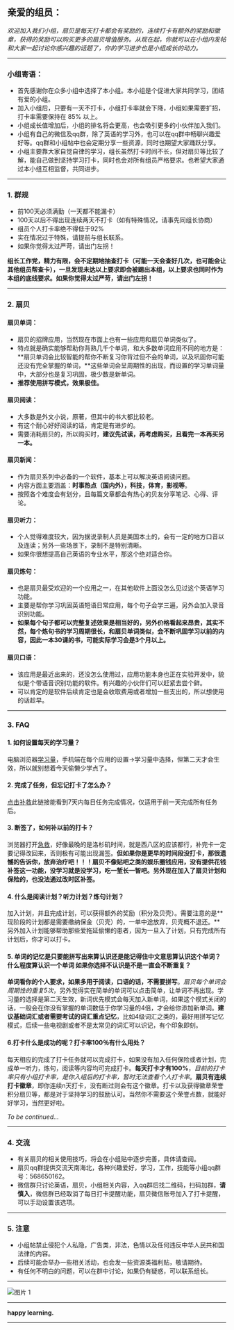 ## 亲爱的组员：


*欢迎加入我们小组，扇贝是每天打卡都会有奖励的，连续打卡有额外的奖励和徽章，获得的奖励可以购买更多的扇贝增值服务。从现在起，你就可以在小组内发帖和大家一起讨论你感兴趣的话题了，你的学习进步也是小组成长的动力。*



***


### 小组寄语：

- 首先感谢你在众多小组中选择了本小组。本小组是个促进大家共同学习，团结有爱的小组。
- 加入小组后，只要有一天不打卡，小组打卡率就会下降，小组如果需要扩招，打卡率需要保持在 85% 以上。
- 小组成长值增加后，小组的排名将会更高，也会吸引更多的小伙伴加入我们。
- 小组有自己的微信及qq群，除了英语的学习外，也可以在qq群中畅聊兴趣爱好等。qq群和小组帖中也会定期分享一些资源，同时也期望大家踊跃分享。
- 小组主要靠大家自觉自律的学习，组长虽然打卡时间不长，但对扇贝等比较了解，能自己做到坚持学习打卡，同时也会对所有组员严格要求。也希望大家通过本小组互相监督，共同进步。

***

### **1. 群规**
- 前100天必须满勤（一天都不能漏卡）
- 100天以后不得出现连续两天不打卡（如有特殊情况，请事先同组长协商）
- 组员个人打卡率绝不得低于92%
- 实在情况过于特殊，请提前与组长联系。
- 如果你觉得太过严苛，请出门左拐！

**组长工作党，精力有限，会不定期地抽查打卡（可能一天会查好几次，也可能会让其他组员帮查卡），一旦发现未达以上要求即会被踢出本组，以上要求也同时作为本组的底线要求。如果你觉得太过严苛，请出门左拐！**

***

### **2. 扇贝**

#### **扇贝单词：**
- 扇贝的招牌应用，当然现在市面上也有一些应用和扇贝单词类似了。
- 特点就是确实能够帮助你背熟几千个单词，和大多数单词应用不同的地方是：**扇贝单词会比较智能的帮你不断复习你背过但不会的单词，以及巩固你可能还没有完全掌握的单词，**这些单词会呈周期性的出现，而设置的学习单词量中，大部分也是复习巩固，极少数是新单词。
- **推荐使用拼写模式，效果极佳。**

#### **扇贝阅读：**
- 大多数是外文小说，原著，但其中的书大都比较老。
- 有这个耐心好好阅读的话，肯定是有进步的。
- 需要消耗扇贝的，所以购买时，**建议先试读，再考虑购买，且看完一本再买另一本。**

#### **扇贝新闻：**
- 作为扇贝系列中必备的一个软件，基本上可以解决英语阅读问题。
- 内容方面主要涵盖：**时事热点（国内外），科技，体育，影视等**。
- 按照各个难度会有划分，且每篇文章都会有热心的贝友分享笔记、心得、评论。

#### **扇贝听力：**
- 个人觉得难度较大，因为据说录制人员是美国本土的，会有一定的地方口音以及连读；另外一些场景下，录制不是特别清晰。
- 如果你很想提高自己英语的专业水平，那这个绝对适合你。

#### **扇贝炼句：**
- 也是扇贝最受欢迎的一个应用之一，在其他软件上面没怎么见过这个英语学习功能。
- 主要是帮你学习巩固英语短语日常应用，每个句子会学三遍，另外会加入录音识别功能。
- **如果每个句子都可以完整复述效果是相当好的，另外价格看起来昂贵，其实不然，每个炼句书的学习周期很长，和扇贝单词类似，会不断巩固学习以前的内容，因此一本30课的书，可能实际学习会是3个月以上。**

#### **扇贝口语：**
- 该应用是最近出来的，还没怎么使用过，应用功能本身也正在实验开发中，貌似是个带语音识别功能的软件。有兴趣的小伙伴们可以赶紧去尝个鲜。
- 可以肯定的是软件后续肯定也是会收取费用或者增加一些支出的，所以想使用的话趁早。

***

### **3. FAQ**
#### 1. 如何设置每天的学习量？
电脑浏览器[学习量](http://www.shanbay.com/bdc/setting/)，手机端在每个应用的设置->学习量中选择，但第二天才会生效，所以就别想着今天偷懒少学点了。

#### 2. 完成了任务，但忘记打卡了怎么办？
[点击补救](http://www.shanbay.com/checkin/status/)此链接能看到7天内每日任务完成情况，仅适用于前一天完成所有任务后。

#### 3. 断签了，如何补以前的打卡？
浏览器打开[急救](https://www.shanbay.com/accounts/setting/)，好像最晚的是洛杉矶时间，就是西八区的应该都行，补完卡一定要记得改回来，否则极有可能出现漏签。**但如果你是更早的时间段没打卡，那很遗憾的告诉你，放弃治疗吧！！！扇贝不像贴吧之类的娱乐圈钱应用，没有提供花钱补签这一功能，没学习就是没学习，吃一堑长一智吧。另外现在加入了扇贝计划和保险的，也没法通过改时区补签。**

#### 4. 什么是阅读计划？听力计划？炼句计划？
加入计划，并且完成计划，可以获得额外的奖励（积分及贝壳）。需要注意的是**现阶段的计划都是需要缴纳保金（贝壳）的，一单中途放弃，贝壳概不退还。**另外加入计划能够帮助那些爱拖延偷懒的患者，因为一旦入了计划，只有完成所有计划后，你才可以打卡。

#### 5. 单词的记忆是只要能拼写出来算认识还是能记得住中文意思算认识这个单词？什么程度算认识一个单词 如果你选择不认识是不是一直会不断重复？

**单词看你的个人要求，如果多用于阅读，口语的话，不需要拼写**。*扇贝每个单词会周期性的重复5次*，另外觉得实在简单的单词可以点击简单，让单词不再出现。学习量的选择是第二天生效，新词优先模式会每天加入新单词，如果这个模式关闭的话，一般会在你没有掌握的单词数低于你学习量的4倍，才会给你添加新单词。**建议基础词汇或者需要考试的词汇重点记忆**，比如4级词汇之类的，最好用拼写记忆模式，后续一些电视剧或者不是太常见的词汇可以识记，有个印象即刻。

#### 6.打卡什么是成功的呢？打卡率100％有什么用处？

每天相应的完成了打卡任务就可以完成打卡，如果没有加入任何保险或者计划，完成单一听力，炼句，阅读等内容均可完成打卡。**每天打卡才有100%**，*目前的打卡率只有小组打卡率，是你入组后的打卡率，暂时无法查看个人打卡率*。**扇贝有连续打卡徽章**，即你连续n天打卡，没有断过则会有这个徽章。打卡以及获得徽章荣誉积分扇贝等，都是对于坚持学习的鼓励认可。当然你不需要这个荣誉点数，就能好好学习，当然更好啦。

*To be continued...*

***

### **4. 交流**
- 有关扇贝的相关使用技巧，将会在小组贴中逐步完善，具体请查阅。
- 扇贝qq群提供交流天南海北，各种兴趣爱好，学习，工作，技能等小组qq群号：568650162。
- 微信群只讨论英语，扇贝，小组相关内容，入qq群后找二维码，扫码加群，**请慎入**，微信群已经取消了每日打卡提醒功能，扇贝微信账号加入了打卡提醒，可以手动设置该选项。

***

### **5. 注意**
- 小组帖禁止侵犯个人私隐，广告类，非法，色情以及任何违反中华人民共和国法律的内容。
- 后续可能会举办一些相关活动，也会发一些资源类福利贴，敬请期待。
- 有任何不明白的问题，可以在群中讨论，如果仍有疑惑，可以联系组长。



***
![图片 1][1]


  [1]: https://static.baydn.com/media/media_store/image/aaba0062151ffb390575b5717f1ae704.jpg

***
**happy learning.**
***
